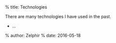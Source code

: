 % title: Technologies

There are many technologies I have used in the past.

* ...

% author: Zelphir
% date: 2016-05-18
